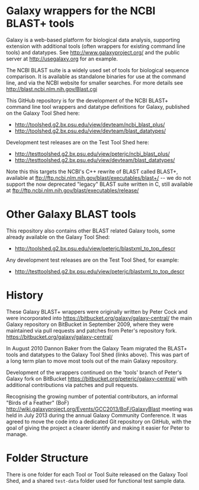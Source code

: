 Galaxy wrappers for the NCBI BLAST+ tools
=========================================

Galaxy is a web-based platform for biological data analysis, supporting
extension with additional tools (often wrappers for existing command line
tools) and datatypes. See http://www.galaxyproject.org/ and the public
server at http://usegalaxy.org for an example.

The NCBI BLAST suite is a widely used set of tools for biological sequence
comparison. It is available as standalone binaries for use at the command
line, and via the NCBI website for smaller searches. For more details see
http://blast.ncbi.nlm.nih.gov/Blast.cgi

This GitHub repository is for the development of the NCBI BLAST+ command line
tool wrappers and datatype definitions for Galaxy, published on the Galaxy
Tool Shed here:
 - http://toolshed.g2.bx.psu.edu/view/devteam/ncbi_blast_plus/
 - http://toolshed.g2.bx.psu.edu/view/devteam/blast_datatypes/

Development test releases are on the Test Tool Shed here:
 - http://testtoolshed.g2.bx.psu.edu/view/peterjc/ncbi_blast_plus/
 - http://testtoolshed.g2.bx.psu.edu/view/devteam/blast_datatypes/

Note this this targets the NCBI's C++ rewrite of BLAST called BLAST+,
available at ftp://ftp.ncbi.nlm.nih.gov/blast/executables/blast+/ -- we
do not support the now deprecated "legacy" BLAST suite written in C, still
available at ftp://ftp.ncbi.nlm.nih.gov/blast/executables/release/


Other Galaxy BLAST tools
========================

This repository also contains other BLAST related Galaxy tools, some already
available on the Galaxy Tool Shed:
 - http://toolshed.g2.bx.psu.edu/view/peterjc/blastxml_to_top_descr 

Any development test releases are on the Test Tool Shed, for example:
 - http://testtoolshed.g2.bx.psu.edu/view/peterjc/blastxml_to_top_descr 


History
=======

These Galaxy BLAST+ wrappers were originally written by Peter Cock and were
incorporated into https://bitbucket.org/galaxy/galaxy-central/
the main Galaxy repository on BitBucket in September 2009, where they were
maintained via pull requests and patches from Peter's repository fork.
https://bitbucket.org/galaxy/galaxy-central/

In August 2010 Dannon Baker from the Galaxy Team migrated the BLAST+ tools
and datatypes to the Galaxy Tool Shed (links above). This was part of a long
term plan to move most tools out of the main Galaxy repository.

Development of the wrappers continued on the 'tools' branch of Peter's
Galaxy fork on BitBucket https://bitbucket.org/peterjc/galaxy-central/
with additional contributions via patches and pull requests.

Recognising the growing number of potential contributors, an informal "Birds
of a Feather" (BoF) http://wiki.galaxyproject.org/Events/GCC2013/BoF/GalaxyBlast
meeting was held in July 2013 during the annual Galaxy Community Conference.
It was agreed to move the code into a dedicated Git repository on GitHub,
with the goal of giving the project a clearer identify and making it easier
for Peter to manage.


Folder Structure
================

There is one folder for each Tool or Tool Suite released on the Galaxy Tool
Shed, and a shared `test-data` folder used for functional test sample data.
